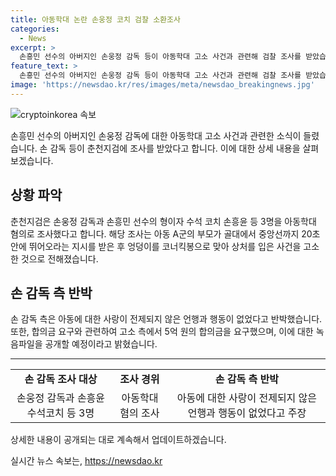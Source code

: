 ```yaml
---
title: 아동학대 논란 손웅정 코치 검찰 소환조사
categories:
  - News
excerpt: >
  손흥민 선수의 아버지인 손웅정 감독 등이 아동학대 고소 사건과 관련해 검찰 조사를 받았습니다. 아동의 부모는 손 감독 등을 아동학대 혐의로 고소했는데, 손 감독 측은 이를 부인하고 5억 원의 합의금 요구가 있었다고 주장했습니다. 이에 대한 녹음파일을 공개하기도 했습니다. (#손웅정 #아동학대_고소 #춘천지검 #합의금)
feature_text: >
  손흥민 선수의 아버지인 손웅정 감독 등이 아동학대 고소 사건과 관련해 검찰 조사를 받았습니다. 아동의 부모는 손 감독 등을 아동학대 혐의로 고소했는데, 손 감독 측은 이를 부인하고 5억 원의 합의금 요구가 있었다고 주장했습니다. 이에 대한 녹음파일을 공개하기도 했습니다. (#손웅정 #아동학대_고소 #춘천지검 #합의금)
image: 'https://newsdao.kr/res/images/meta/newsdao_breakingnews.jpg'
---
```


<p><img src="https://newsdao.kr/res/images/meta/newsdao_breakingnews.jpg" alt="cryptoinkorea 속보" /></p>

<p data-ke-size="size16">손흥민 선수의 아버지인 손웅정 감독에 대한 아동학대 고소 사건과 관련한 소식이 들렸습니다. 손 감독 등이 춘천지검에 조사를 받았다고 합니다. 이에 대한 상세 내용을 살펴보겠습니다.</p>

<h2 data-ke-size="size26">상황 파악</h2>

<p data-ke-size="size16">춘천지검은 손웅정 감독과 손흥민 선수의 형이자 수석 코치 손흥윤 등 3명을 아동학대 혐의로 조사했다고 합니다. 해당 조사는 아동 A군의 부모가 골대에서 중앙선까지 20초 안에 뛰어오라는 지시를 받은 후 엉덩이를 코너킥봉으로 맞아 상처를 입은 사건을 고소한 것으로 전해졌습니다.</p>

<h2 data-ke-size="size26">손 감독 측 반박</h2>

<p data-ke-size="size16">손 감독 측은 아동에 대한 사랑이 전제되지 않은 언행과 행동이 없었다고 반박했습니다. 또한, 합의금 요구와 관련하여 고소 측에서 5억 원의 합의금을 요구했으며, 이에 대한 녹음파일을 공개할 예정이라고 밝혔습니다.</p>

<hr>

<table>
  <tr>
    <td style="text-align: center; height: 17px;"><b>손 감독 조사 대상</b></td>
    <td style="text-align: center; height: 17px;"><b>조사 경위</b></td>
    <td style="text-align: center; height: 17px;"><b>손 감독 측 반박</b></td>
  </tr>
  <tr>
    <td style="text-align: center; height: 17px;">손웅정 감독과 손흥윤 수석코치 등 3명</td>
    <td style="text-align: center; height: 17px;">아동학대 혐의 조사</td>
    <td style="text-align: center; height: 17px;">아동에 대한 사랑이 전제되지 않은 언행과 행동이 없었다고 주장</td>
  </tr>
</table>

<p data-ke-size="size16">상세한 내용이 공개되는 대로 계속해서 업데이트하겠습니다.</p>
실시간 뉴스 속보는, <a href="https://newsdao.kr" rel="dofollow">https://newsdao.kr</a>



